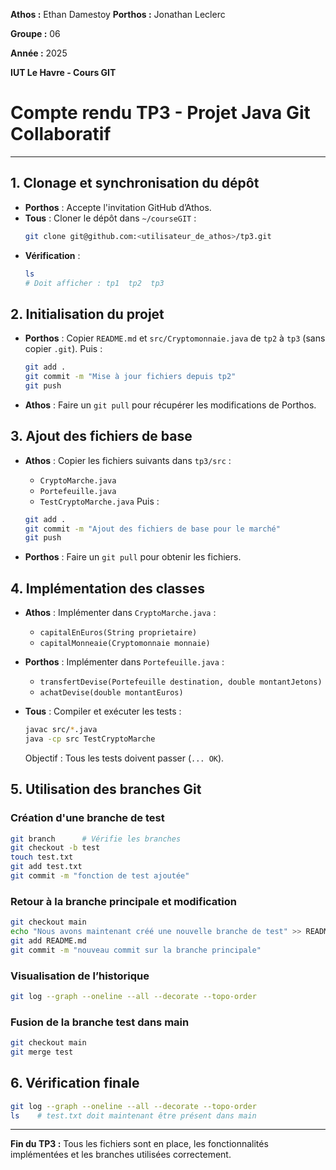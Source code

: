 **Athos :** Ethan Damestoy
**Porthos :** Jonathan Leclerc

**Groupe :** 06

**Année :** 2025

**IUT Le Havre - Cours GIT**

# Compte rendu TP3 - Projet Java Git Collaboratif

---

## 1. Clonage et synchronisation du dépôt

- **Porthos** : Accepte l'invitation GitHub d’Athos.
- **Tous** : Cloner le dépôt dans `~/courseGIT` :
  ```bash
  git clone git@github.com:<utilisateur_de_athos>/tp3.git
  ```
- **Vérification** :
  ```bash
  ls
  # Doit afficher : tp1  tp2  tp3
  ```

## 2. Initialisation du projet

- **Porthos** : Copier `README.md` et `src/Cryptomonnaie.java` de `tp2` à `tp3` (sans copier `.git`). Puis :
  ```bash
  git add .
  git commit -m "Mise à jour fichiers depuis tp2"
  git push
  ```
- **Athos** : Faire un `git pull` pour récupérer les modifications de Porthos.

## 3. Ajout des fichiers de base

- **Athos** : Copier les fichiers suivants dans `tp3/src` :
  - `CryptoMarche.java`
  - `Portefeuille.java`
  - `TestCryptoMarche.java`
  Puis :
  ```bash
  git add .
  git commit -m "Ajout des fichiers de base pour le marché"
  git push
  ```

- **Porthos** : Faire un `git pull` pour obtenir les fichiers.

## 4. Implémentation des classes

- **Athos** : Implémenter dans `CryptoMarche.java` :
  - `capitalEnEuros(String proprietaire)`
  - `capitalMonneaie(Cryptomonnaie monnaie)`

- **Porthos** : Implémenter dans `Portefeuille.java` :
  - `transfertDevise(Portefeuille destination, double montantJetons)`
  - `achatDevise(double montantEuros)`

- **Tous** : Compiler et exécuter les tests :
  ```bash
  javac src/*.java
  java -cp src TestCryptoMarche
  ```
  Objectif : Tous les tests doivent passer (`... OK`).

## 5. Utilisation des branches Git

### Création d'une branche de test

```bash
git branch      # Vérifie les branches
git checkout -b test
touch test.txt
git add test.txt
git commit -m "fonction de test ajoutée"
```

### Retour à la branche principale et modification

```bash
git checkout main
echo "Nous avons maintenant créé une nouvelle branche de test" >> README.md
git add README.md
git commit -m "nouveau commit sur la branche principale"
```

### Visualisation de l’historique

```bash
git log --graph --oneline --all --decorate --topo-order
```

### Fusion de la branche test dans main

```bash
git checkout main
git merge test
```

## 6. Vérification finale

```bash
git log --graph --oneline --all --decorate --topo-order
ls    # test.txt doit maintenant être présent dans main
```

---

**Fin du TP3 :** Tous les fichiers sont en place, les fonctionnalités implémentées et les branches utilisées correctement.
